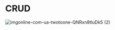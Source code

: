 # CRUD

![imgonline-com-ua-twotoone-QNRxn8tluDk5 (2)](https://user-images.githubusercontent.com/74527431/103089818-34dba700-4615-11eb-8cdb-674babb6a7a5.jpg)
